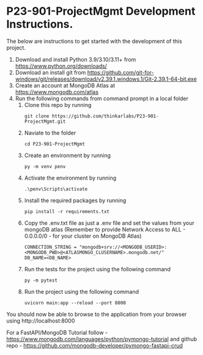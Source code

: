 # P23-901-ProjectMgmt Development Instructions.

The below are instructions to get started with the development of this project.

1. Download and install Python 3.9/3.10/3.11+ from https://www.python.org/downloads/
2. Download an install git from https://github.com/git-for-windows/git/releases/download/v2.39.1.windows.1/Git-2.39.1-64-bit.exe
3. Create an account at MongoDB Atlas at https://www.mongodb.com/atlas
4. Run the following commands from command prompt in a local folder
    1. Clone this repo by running    
        ```
        git clone https://github.com/thinkarlabs/P23-901-ProjectMgmt.git
        ```
    2. Naviate to the folder
        ```
        cd P23-901-ProjectMgmt
        ```
    3. Create an environment by running
        ```
        py -m venv penv
        ```
    4. Activate the environment by running
        ``` 
        .\penv\Scripts\activate
    5. Install the required packages by running
        ``` 
        pip install -r requirements.txt
        ```
    6. Copy the .env.txt file as just a .env file and set the values from your mongoDB atlas (Remember to provide Network Access to ALL - 0.0.0.0/0 - for your cluster on MongoDB Atlas)  
        ``` 
        CONNECTION_STRING = "mongodb+srv://<MONGODB_USERID>:<MONGODB_PWD>@<ATLASMONGO_CLUSERNAME>.mongodb.net/"
		DB_NAME=<DB_NAME>
        ```
    7. Run the tests for the project using the following command
        ``` 
        py -m pytest
        ```
	8. Run the project using the following command
        ``` 
        uvicorn main:app --reload --port 8000
        ```		
You should now be able to browse to the application from your browser using http://localhost:8000

For a FastAPI/MongoDB Tutorial follow - https://www.mongodb.com/languages/python/pymongo-tutorial
and github repo - https://github.com/mongodb-developer/pymongo-fastapi-crud




